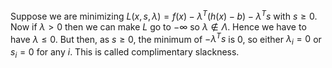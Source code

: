 Suppose we are minimizing $L(x,s,\lambda)=f(x)-\lambda^T(h(x)-b)-\lambda^Ts$ with $s\geq 0$. 
Now if $\lambda> 0$ then we can make $L$ go to $-\infty$ so $\lambda\not\in\Lambda$.
Hence we have to have $\lambda\leq0$. But then, as $s\geq 0$, the minimum of $-\lambda^Ts$ is 0, so either $\lambda_i=0$ or $s_i=0$ for any $i$.
This is called complimentary slackness.